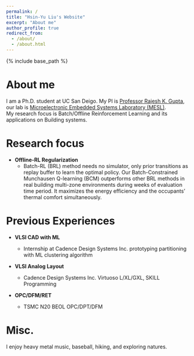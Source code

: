 ```yaml
---
permalink: /
title: "Hsin-Yu Liu's Website"
excerpt: "About me"
author_profile: true
redirect_from: 
  - /about/
  - /about.html
---
```

{% include base_path %}

About me
======
I am a Ph.D. student at UC San Deigo. My PI is [Professor Rajesh K. Gupta](http://mesl.ucsd.edu/gupta/),  
our lab is [Microelectronic Embedded Systems Laboratory (MESL)](http://mesl.ucsd.edu/).  
My research focus is Batch/Offline Reinforcement Learning and its applications on Building systems.  

Research focus
======
* **Offline-RL Regularization**
  * Batch-RL (BRL) method needs no simulator, only prior transitions as replay buffer to learn the optimal policy. 
  Our Batch-Constrained Munchausen Q-learning (BCM) outperforms other BRL methods in real building multi-zone environments 
  during weeks of evaluation time period. It maximizes the energy efficiency and the occupants’ thermal comfort simultaneously.

Previous Experiences
======
* **VLSI CAD with ML**
  * Internship at Cadence Design Systems Inc. prototyping partitioning with ML clustering algorithm

* **VLSI Analog Layout**
  * Cadence Design Systems Inc. Virtuoso L/XL/GXL, SKILL Programming

* **OPC/DFM/RET**
  * TSMC N20 BEOL OPC/DPT/DFM 

Misc.
======
I enjoy heavy metal music, baseball, hiking, and exploring natures.